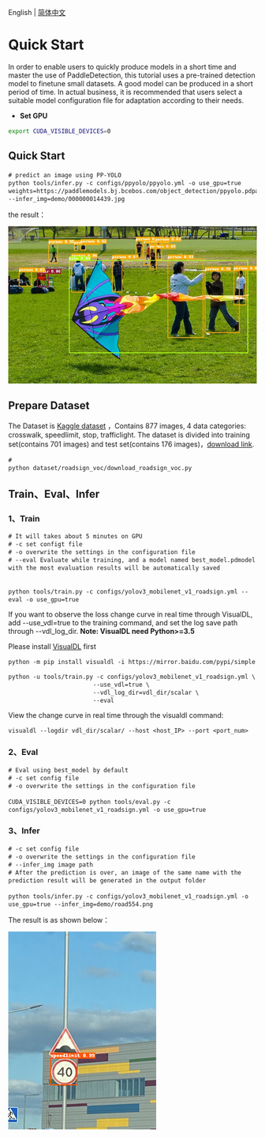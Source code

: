 English | [简体中文](QUICK_STARTED_cn.md)

# Quick Start
In order to enable users to quickly produce models in a short time and master the use of PaddleDetection, this tutorial uses a pre-trained detection model to finetune small datasets. A good model can be produced in a short period of time. In actual business, it is recommended that users select a suitable model configuration file for adaptation according to their needs.
- **Set GPU**
```bash
export CUDA_VISIBLE_DEVICES=0
```

## Quick Start
```
# predict an image using PP-YOLO
python tools/infer.py -c configs/ppyolo/ppyolo.yml -o use_gpu=true weights=https://paddlemodels.bj.bcebos.com/object_detection/ppyolo.pdparams --infer_img=demo/000000014439.jpg
```
the result：

![](../images/000000014439.jpg)


## Prepare Dataset
The Dataset is [Kaggle dataset](https://www.kaggle.com/andrewmvd/road-sign-detection) ，Contains 877 images, 4 data categories: crosswalk, speedlimit, stop, trafficlight.
The dataset is divided into training set(contains 701 images) and test set(contains 176 images)，[download link](https://paddlemodels.bj.bcebos.com/object_detection/roadsign_voc.tar).

```
#
python dataset/roadsign_voc/download_roadsign_voc.py
```

## Train、Eval、Infer
### 1、Train
```
# It will takes about 5 minutes on GPU
# -c set configt file
# -o overwrite the settings in the configuration file
# --eval Evaluate while training, and a model named best_model.pdmodel with the most evaluation results will be automatically saved


python tools/train.py -c configs/yolov3_mobilenet_v1_roadsign.yml --eval -o use_gpu=true
```

If you want to observe the loss change curve in real time through VisualDL, add --use_vdl=true to the training command, and set the log save path through --vdl_log_dir.
**Note: VisualDL need Python>=3.5**

Please install [VisualDL](https://github.com/PaddlePaddle/VisualDL) first
```
python -m pip install visualdl -i https://mirror.baidu.com/pypi/simple
```

```
python -u tools/train.py -c configs/yolov3_mobilenet_v1_roadsign.yml \
                        --use_vdl=true \
                        --vdl_log_dir=vdl_dir/scalar \
                        --eval
```
View the change curve in real time through the visualdl command:
```
visualdl --logdir vdl_dir/scalar/ --host <host_IP> --port <port_num>
```

### 2、Eval
```
# Eval using best_model by default
# -c set config file
# -o overwrite the settings in the configuration file

CUDA_VISIBLE_DEVICES=0 python tools/eval.py -c configs/yolov3_mobilenet_v1_roadsign.yml -o use_gpu=true
```


### 3、Infer
```
# -c set config file
# -o overwrite the settings in the configuration file
# --infer_img image path
# After the prediction is over, an image of the same name with the prediction result will be generated in the output folder

python tools/infer.py -c configs/yolov3_mobilenet_v1_roadsign.yml -o use_gpu=true --infer_img=demo/road554.png
```

The result is as shown below：

![](../images/road554.png)

